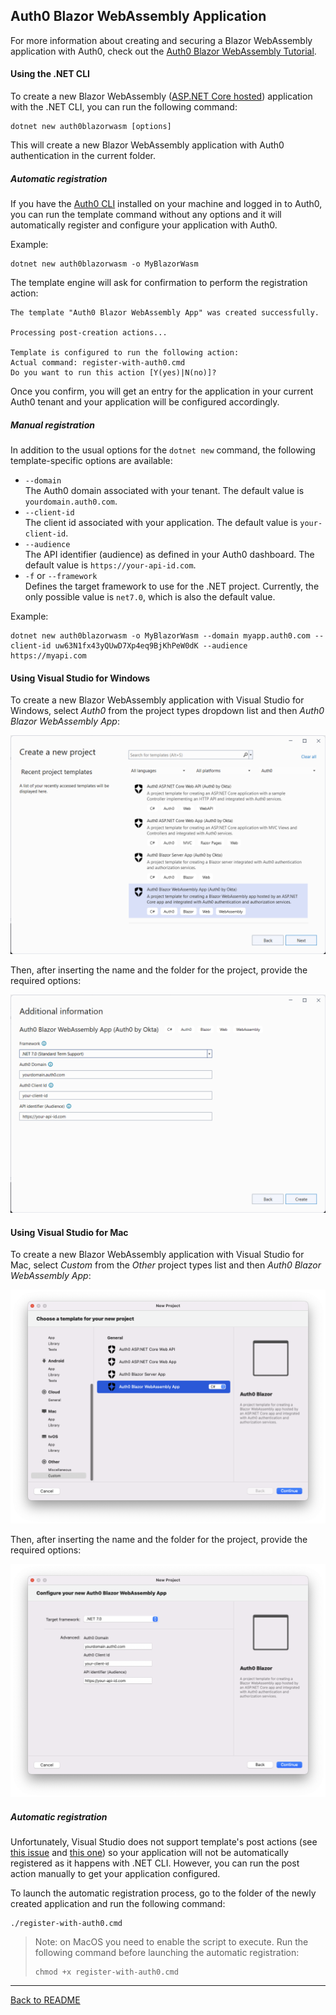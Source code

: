 ## Auth0 Blazor WebAssembly Application

For more information about creating and securing a Blazor WebAssembly application with Auth0, check out the [Auth0 Blazor WebAssembly Tutorial](https://auth0.com/blog/securing-blazor-webassembly-apps/).

#### Using the .NET CLI

To create a new Blazor WebAssembly ([ASP.NET Core hosted](https://docs.microsoft.com/en-us/aspnet/core/blazor/hosting-models)) application with the .NET CLI, you can run the following command:

```
dotnet new auth0blazorwasm [options]
```

This will create a new Blazor WebAssembly application with Auth0 authentication in the current folder.

##### Automatic registration

If you have the [Auth0 CLI](https://github.com/auth0/auth0-cli) installed on your machine and logged in to Auth0, you can run the template command without any options and it will automatically register and configure your application with Auth0.

Example:

```shell
dotnet new auth0blazorwasm -o MyBlazorWasm
```

The template engine will ask for confirmation to perform the registration action:

```shell
The template "Auth0 Blazor WebAssembly App" was created successfully.

Processing post-creation actions...

Template is configured to run the following action:
Actual command: register-with-auth0.cmd 
Do you want to run this action [Y(yes)|N(no)]?
```

Once you confirm, you will get an entry for the application in your current Auth0 tenant and your application will be configured accordingly.

##### Manual registration

In addition to the usual options for the `dotnet new` command, the following template-specific options are available:

- `--domain`<br>
  The Auth0 domain associated with your tenant. The default value is `yourdomain.auth0.com`.
- `--client-id`<br>
  The client id associated with your application. The default value is `your-client-id`.
- `--audience`<br>
  The API identifier (audience) as defined in your Auth0 dashboard. The default value is `https://your-api-id.com`.
- `-f` or `--framework`<br>
  Defines the target framework to use for the .NET project. Currently, the only possible value is `net7.0`, which is also the default value.

Example:

```shell
dotnet new auth0blazorwasm -o MyBlazorWasm --domain myapp.auth0.com --client-id uw63N1fx43yQUwD7Xp4eq9BjKhPeW0dK --audience https://myapi.com
```

#### Using Visual Studio for Windows

To create a new Blazor WebAssembly application with Visual Studio for Windows, select *Auth0* from the project types dropdown list and then *Auth0 Blazor WebAssembly App*:

![Auth0 Blazor Server Application from Visual Studio](assets/auth0-blazorwasm-app-vs.png)

Then, after inserting the name and the folder for the project, provide the required options:

![Auth0 Blazor Server Application options from Visual Studio](assets/auth0-blazorwasm-app-vs-options.png)

#### Using Visual Studio for Mac

To create a new Blazor WebAssembly application with Visual Studio for Mac, select *Custom* from the *Other* project types list and then *Auth0 Blazor WebAssembly App*:

![Auth0 Blazor Server Application from Visual Studio](assets/auth0-blazorwasm-app-vs-mac.png)

Then, after inserting the name and the folder for the project, provide the required options:

![Auth0 Blazor Server Application options from Visual Studio](assets/auth0-blazorwasm-app-vs-mac-options.png)

##### Automatic registration

Unfortunately, Visual Studio does not support template's post actions (see [this issue](https://github.com/dotnet/templating/issues/4575) and [this one](https://github.com/dotnet/templating/issues/3226)) so your application will not be automatically registered as it happens with .NET CLI. However, you can run the post action manually to get your application configured.

To launch the automatic registration process, go to the folder of the newly created application and run the following command:

```shell
./register-with-auth0.cmd
```

> Note: on MacOS you need to enable the script to execute. Run the following command before launching the automatic registration:
>
> ```shell
> chmod +x register-with-auth0.cmd
> ```

---

[Back to README](../README.md)


